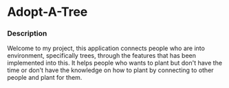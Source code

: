 # Adopt-A-Tree

### Description

Welcome to my project, this application connects people who are into environment, specifically trees, through the features that has been implemented into this. It helps people who wants to plant but don't have the time or don't have the knowledge on how to plant by connecting to other people and plant for them. 